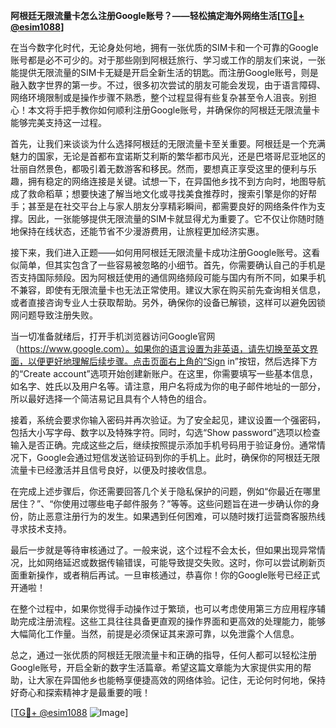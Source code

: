**阿根廷无限流量卡怎么注册Google账号？——轻松搞定海外网络生活[[TG💪+ @esim1088](https://t.me/s/esim1088)]**

在当今数字化时代，无论身处何地，拥有一张优质的SIM卡和一个可靠的Google账号都是必不可少的。对于那些刚到阿根廷旅行、学习或工作的朋友们来说，一张能提供无限流量的SIM卡无疑是开启全新生活的钥匙。而注册Google账号，则是融入数字世界的第一步。不过，很多初次尝试的朋友可能会发现，由于语言障碍、网络环境限制或是操作步骤不熟悉，整个过程显得有些复杂甚至令人沮丧。别担心！本文将手把手教你如何顺利注册Google账号，并确保你的阿根廷无限流量卡能够完美支持这一过程。

首先，让我们来谈谈为什么选择阿根廷的无限流量卡至关重要。阿根廷是一个充满魅力的国家，无论是首都布宜诺斯艾利斯的繁华都市风光，还是巴塔哥尼亚地区的壮丽自然景色，都吸引着无数游客和移民。然而，要想真正享受这里的便利与乐趣，拥有稳定的网络连接是关键。试想一下，在异国他乡找不到方向时，地图导航成了救命稻草；想要快速了解当地文化或寻找美食推荐时，搜索引擎是你的好帮手；甚至是在社交平台上与家人朋友分享精彩瞬间，都需要良好的网络条件作为支撑。因此，一张能够提供无限流量的SIM卡就显得尤为重要了。它不仅让你随时随地保持在线状态，还能节省不少漫游费用，让旅程更加经济实惠。

接下来，我们进入正题——如何用阿根廷无限流量卡成功注册Google账号。这看似简单，但其实包含了一些容易被忽略的小细节。首先，你需要确认自己的手机是否支持国际频段。因为阿根廷使用的通信网络频段可能与国内有所不同，如果手机不兼容，即使有无限流量卡也无法正常使用。建议大家在购买前先查询相关信息，或者直接咨询专业人士获取帮助。另外，确保你的设备已解锁，这样可以避免因锁网问题导致注册失败。

当一切准备就绪后，打开手机浏览器访问Google官网（https://www.google.com）。如果你的语言设置为非英语，请先切换至英文界面，以便更好地理解后续步骤。点击页面右上角的“Sign in”按钮，然后选择下方的“Create account”选项开始创建新账户。在这里，你需要填写一些基本信息，如名字、姓氏以及用户名等。请注意，用户名将成为你的电子邮件地址的一部分，所以最好选择一个简洁易记且具有个人特色的组合。

接着，系统会要求你输入密码并再次验证。为了安全起见，建议设置一个强密码，包括大小写字母、数字以及特殊字符。同时，勾选“Show password”选项以检查输入是否正确。完成这些之后，继续按照提示添加手机号码用于验证身份。通常情况下，Google会通过短信发送验证码到你的手机上。此时，确保你的阿根廷无限流量卡已经激活并且信号良好，以便及时接收信息。

在完成上述步骤后，你还需要回答几个关于隐私保护的问题，例如“你最近在哪里居住？”、“你使用过哪些电子邮件服务？”等等。这些问题旨在进一步确认你的身份，防止恶意注册行为的发生。如果遇到任何困难，可以随时拨打运营商客服热线寻求技术支持。

最后一步就是等待审核通过了。一般来说，这个过程不会太长，但如果出现异常情况，比如网络延迟或数据传输错误，可能导致提交失败。这时，你可以尝试刷新页面重新操作，或者稍后再试。一旦审核通过，恭喜你！你的Google账号已经正式开通啦！

在整个过程中，如果你觉得手动操作过于繁琐，也可以考虑使用第三方应用程序辅助完成注册流程。这些工具往往具备更直观的操作界面和更高效的处理能力，能够大幅简化工作量。当然，前提是必须保证其来源可靠，以免泄露个人信息。

总之，通过一张优质的阿根廷无限流量卡和正确的指导，任何人都可以轻松注册Google账号，开启全新的数字生活篇章。希望这篇文章能为大家提供实用的帮助，让大家在异国他乡也能畅享便捷高效的网络体验。记住，无论何时何地，保持好奇心和探索精神才是最重要的哦！

[[TG💪+ @esim1088](https://t.me/s/esim1088) ![Image](https://i.postimg.cc/4NQfJmqS/Snipaste-2025-05-13-00-14-12.png)]